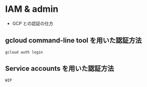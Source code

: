 # IAM & admin

+ GCP との認証の仕方

## gcloud command-line tool を用いた認証方法

```
gcloud auth login
```

## Service accounts を用いた認証方法

```
WIP
```
